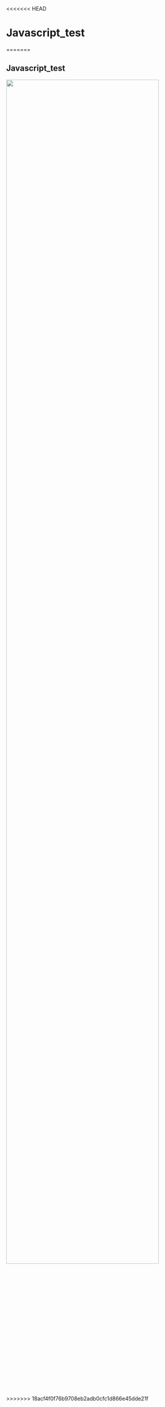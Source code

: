 <<<<<<< HEAD
# Javascript_test
=======
## Javascript_test

<div>
<img src="https://user-images.githubusercontent.com/45477679/65834864-3affac80-e31a-11e9-869b-5e754a4c9a6b.png" width="90%"></img>
<div>
>>>>>>> 18acf4f0f76b9708eb2adb0cfc1d866e45dde21f

